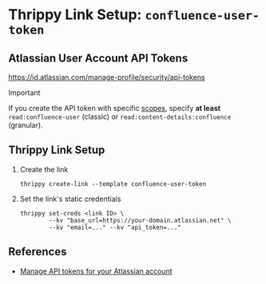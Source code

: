 # Thrippy Link Setup: `confluence-user-token`

## Atlassian User Account API Tokens

https://id.atlassian.com/manage-profile/security/api-tokens

> [!IMPORTANT]
> If you create the API token with specific [scopes](https://developer.atlassian.com/cloud/confluence/scopes-for-oauth-2-3LO-and-forge-apps/), specify **at least** `read:confluence-user` (classic) or `read:content-details:confluence` (granular).

## Thrippy Link Setup

1. Create the link

   ```shell
   thrippy create-link --template confluence-user-token
   ```

2. Set the link's static credentials

   ```shell
   thrippy set-creds <link ID> \
           --kv "base_url=https://your-domain.atlassian.net" \
           --kv "email=..." --kv "api_token=..."
   ```

## References

- [Manage API tokens for your Atlassian account](https://support.atlassian.com/atlassian-account/docs/manage-api-tokens-for-your-atlassian-account/)
